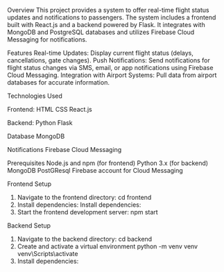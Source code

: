 Overview
This project provides a system to offer real-time flight status updates and notifications to passengers. The system includes a frontend built with React.js and a backend powered by Flask. It integrates with MongoDB and PostgreSQL databases and utilizes Firebase Cloud Messaging for notifications.

Features
Real-time Updates: Display current flight status (delays, cancellations, gate changes).
Push Notifications: Send notifications for flight status changes via SMS, email, or app notifications using Firebase Cloud Messaging.
Integration with Airport Systems: Pull data from airport databases for accurate information.

Technologies Used

Frontend:
HTML
CSS
React.js

Backend:
Python
Flask

Database
MongoDB

Notifications
Firebase Cloud Messaging

Prerequisites
Node.js and npm (for frontend)
Python 3.x (for backend)
MongoDB
PostGResql
Firebase account for Cloud Messaging

Frontend Setup

1. Navigate to the frontend directory:
   cd frontend
2. Install dependencies:
   Install dependencies:
3. Start the frontend development server:
   npm start

Backend Setup

1. Navigate to the backend directory:
   cd backend
2. Create and activate a virtual environment
   python -m venv venv
   venv\Scripts\activate
3. Install dependencies:
